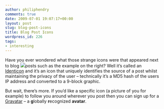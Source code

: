 ```yaml
---
author: philiphendry
comments: true
date: 2009-07-01 19:07:17+00:00
layout: post
slug: blog-post-icons
title: Blog Post Icons
wordpress_id: 226
tags:
- interesting
---
```


Have you ever wondered what those strange icons were that appeared next to blog ![](http://upload.wikimedia.org/wikipedia/commons/thumb/d/d1/Identicon.svg/180px-Identicon.svg.png)posts such as the example on the right? Well it’s called an [Identicon](http://en.wikipedia.org/wiki/Identicon) and it’s an icon that uniquely identifies the source of a post whilst maintaining the privacy of the user – technically it’s a MD5 hash of the users IP address and converted to a 9-block graphic.

 

 

But wait, there’s more. If you’d like a specific icon (a picture of you for example) to follow you around wherever you post then you can sign up for a [Gravatar](http://en.gravatar.com/) – a **g**lobally **r**ecognized **avatar**. 
